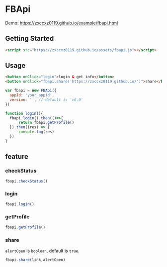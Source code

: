 # FBApi
Demo: 
<a href="https://zxccxz0119.github.io/example/fbapi.html" target="_blank">https://zxccxz0119.github.io/example/fbapi.html</a>

## Getting Started
```html
<script src="https://zxccxz0119.github.io/assets/fbapi.js"></script>
```

## Usage
```html
<button onClick="login">login & get info</button> 
<button onClick="fbapi.share('https://zxccxz0119.github.io/')">share</button>
```
```js
var fbapi = new FBApi({
  appId: 'your_appid',
  version: '', // default is 'v6.0'
})

function login(){
  fbapi.login().then(()=>{
      return fbapi.getProfile()
  }).then((res) => {
      console.log(res)
  })
}
```

## feature
### checkStatus
```js
fbapi.checkStatus()
```

### login
```js
fbapi.login()
```

### getProfile
```js
fbapi.getProfile()
```

### share
`alertOpen` is `boolean`, default is `true`.
```js
fbapi.share(link,alertOpen)
```

